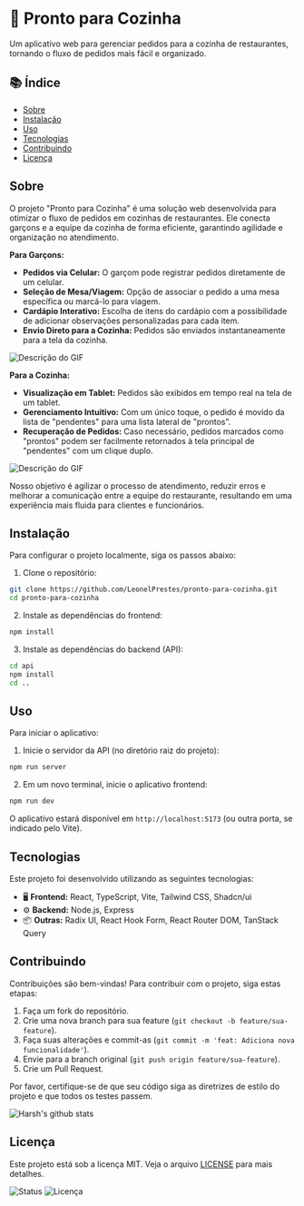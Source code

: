 # 🚀 Pronto para Cozinha

Um aplicativo web para gerenciar pedidos para a cozinha de restaurantes, tornando o fluxo de pedidos mais fácil e organizado.

## 📚 Índice
- [Sobre](#sobre)
- [Instalação](#instalação)
- [Uso](#uso)
- [Tecnologias](#tecnologias)
- [Contribuindo](#contribuindo)
- [Licença](#licença)

## Sobre

O projeto "Pronto para Cozinha" é uma solução web desenvolvida para otimizar o fluxo de pedidos em cozinhas de restaurantes. Ele conecta garçons e a equipe da cozinha de forma eficiente, garantindo agilidade e organização no atendimento.

**Para Garçons:**

- **Pedidos via Celular:** O garçom pode registrar pedidos diretamente de um celular.
- **Seleção de Mesa/Viagem:** Opção de associar o pedido a uma mesa específica ou marcá-lo para viagem.
- **Cardápio Interativo:** Escolha de itens do cardápio com a possibilidade de adicionar observações personalizadas para cada item.
- **Envio Direto para a Cozinha:** Pedidos são enviados instantaneamente para a tela da cozinha.

![Descrição do GIF](./public/Gravando%202025-08-13%20095326.gif)

**Para a Cozinha:**

- **Visualização em Tablet:** Pedidos são exibidos em tempo real na tela de um tablet.
- **Gerenciamento Intuitivo:** Com um único toque, o pedido é movido da lista de "pendentes" para uma lista lateral de "prontos".
- **Recuperação de Pedidos:** Caso necessário, pedidos marcados como "prontos" podem ser facilmente retornados à tela principal de "pendentes" com um clique duplo.

![Descrição do GIF](./public/Gravando%202025-08-13%20100952.gif)

Nosso objetivo é agilizar o processo de atendimento, reduzir erros e melhorar a comunicação entre a equipe do restaurante, resultando em uma experiência mais fluida para clientes e funcionários.

## Instalação

Para configurar o projeto localmente, siga os passos abaixo:

1. Clone o repositório:

```bash
git clone https://github.com/LeonelPrestes/pronto-para-cozinha.git
cd pronto-para-cozinha
```

2. Instale as dependências do frontend:

```bash
npm install
```

3. Instale as dependências do backend (API):

```bash
cd api
npm install
cd ..
```

## Uso

Para iniciar o aplicativo:

1. Inicie o servidor da API (no diretório raiz do projeto):

```bash
npm run server
```

2. Em um novo terminal, inicie o aplicativo frontend:

```bash
npm run dev
```

O aplicativo estará disponível em `http://localhost:5173` (ou outra porta, se indicado pelo Vite).

## Tecnologias

Este projeto foi desenvolvido utilizando as seguintes tecnologias:

- 🖥️ **Frontend:** React, TypeScript, Vite, Tailwind CSS, Shadcn/ui
- ⚙️ **Backend:** Node.js, Express
- 📦 **Outras:** Radix UI, React Hook Form, React Router DOM, TanStack Query

## Contribuindo

Contribuições são bem-vindas! Para contribuir com o projeto, siga estas etapas:

1. Faça um fork do repositório.
2. Crie uma nova branch para sua feature (`git checkout -b feature/sua-feature`).
3. Faça suas alterações e commit-as (`git commit -m 'feat: Adiciona nova funcionalidade'`).
4. Envie para a branch original (`git push origin feature/sua-feature`).
5. Crie um Pull Request.

Por favor, certifique-se de que seu código siga as diretrizes de estilo do projeto e que todos os testes passem.

![Harsh's github stats](https://github-readme-stats.vercel.app/api?username=leonelprestes&hide=["issues"]&show_icons=true)

## Licença

Este projeto está sob a licença MIT. Veja o arquivo [LICENSE](LICENSE) para mais detalhes.

![Status](https://img.shields.io/badge/status-em%20desenvolvimento-yellow)
![Licença](https://img.shields.io/badge/licença-MIT-blue)


